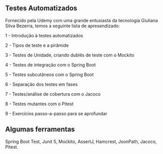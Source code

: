 ## Testes Automatizados
Fornecido pela Udemy com uma grande entusiasta da tecnologia Giuliana Silva Bezerra, temos a seguinte lista de apresendizado:

1 - Introdução à testes automatizados

2 - Tipos de teste e a pirâmide

3 - Testes de Unidade, criando dublês de teste com o Mockito

4 - Testes de integração com o Spring Boot

5 - Testes subcutâneos com o Spring Boot

6 - Separação dos testes em fases

7 - Testes/análise de cobertura com o Jacoco

8 - Testes mutantes com o Pitest

9 - Exercícios passo-a-passo para se aprofundar

## Algumas ferramentas
Spring Boot Test, Junit 5, Mockito, AssertJ, Hamcrest, JsonPath, Jacoco, Pitest.
